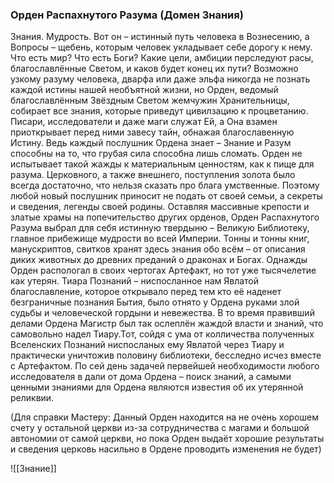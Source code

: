 ###  Орден Распахнутого Разума (Домен Знания)

Знания. Мудрость. Вот он – истинный путь человека в Вознесению, а Вопросы – щебень, которым человек укладывает себе дорогу к нему. Что есть мир? Что есть Боги? Какие цели, амбиции перследуют расы, благославлённые Светом, и каков будет конец их пути? Возможно узкому разуму человека, дварфа или даже эльфа никогда не познать каждой истины нашей необъятной жизни, но Орден, ведомый благославлённым Звёздным Светом жемчужин Хранительницы, собирает все знания, которые приведут цивилзацию к процветанию. Писари, исследователи и даже маги служат Ей, а Она взамен приоткрывает перед ними завесу тайн, обнажая благославенную Истину. Ведь каждый послушник Ордена знает – Знание и Разум способны на то, что грубая сила способна лишь сломать.
Орден не испытывает такой жажды к материальным ценностям, как к пище для разума. Церковного, а также внешнего, поступления золота было всегда достаточно, что нельзя сказать про блага умственные. Поэтому любой новый послушник приносит не подать от своей семьи, а секреты и сведения, легенды своей родины.
Оставляя массивные крепости и златые храмы на попечительство других орденов, Орден Распахнутого Разума выбрал для себя истинную твердыню – Великую Библиотеку, главное прибежище мудрости во всей Империи. Тонны и тонны книг, манускриптов, свитков хранят здесь знания обо всём – от описания диких животных до древних преданий о драконах и Богах.
Однажды Орден распологал в своих чертогах Артефакт, но тот уже тысячелетие как утерян. Тиара Познаний – ниспосланное нам Явлатой благославление, которое открывало перед тем кто её наденет безграничные познания Бытия, было отнято у Ордена руками злой судьбы и человеческой гордыни и невежества. В то время правивший делами Ордена Магистр был так ослеплён жаждой власти и знаний, что самовольно надел Тиару.Тот, сойдя с ума от колличества полученных Вселенских Познаний ниспосланых ему Явлатой через Тиару и практически уничтожив половину библиотеки, бесследно исчез вместе с Артефактом. По сей день задачей первейшей необходимости любого исследователя в дали от дома Ордена – поиск знаний, а самыми ценными знаниями для Ордена являются известия об их утерянной реликвии.

(Для справки Мастеру: Данный Орден находится на не очень хорошем счету у остальной церкви из-за сотрудничества с магами и большой автономии от самой церкви, но пока Орден выдаёт хорошие результаты и сведения церковь насильно в Ордене проводить изменения не будет)

![[Знание]]